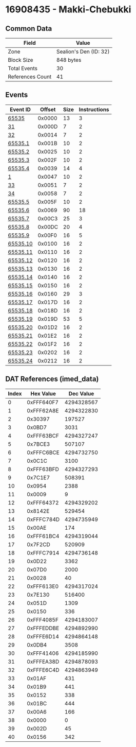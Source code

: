 # 16908435 - Makki-Chebukki

## Common Data

| Field            | Value                  |
|------------------|------------------------|
| Zone             | Sealion's Den (ID: 32) |
| Block Size       | 848 bytes              |
| Total Events     | 30                     |
| References Count | 41                     |

## Events

| Event ID                  | Offset   |   Size |   Instructions |
|---------------------------|----------|--------|----------------|
| [65535](./65535.md)       | 0x0000   |     13 |              3 |
| [31](./31.md)             | 0x000D   |      7 |              2 |
| [32](./32.md)             | 0x0014   |      7 |              2 |
| [65535.1](./65535.1.md)   | 0x001B   |     10 |              2 |
| [65535.2](./65535.2.md)   | 0x0025   |     10 |              2 |
| [65535.3](./65535.3.md)   | 0x002F   |     10 |              2 |
| [65535.4](./65535.4.md)   | 0x0039   |     14 |              4 |
| [1](./1.md)               | 0x0047   |     10 |              2 |
| [33](./33.md)             | 0x0051   |      7 |              2 |
| [34](./34.md)             | 0x0058   |      7 |              2 |
| [65535.5](./65535.5.md)   | 0x005F   |     10 |              2 |
| [65535.6](./65535.6.md)   | 0x0069   |     90 |             18 |
| [65535.7](./65535.7.md)   | 0x00C3   |     25 |              3 |
| [65535.8](./65535.8.md)   | 0x00DC   |     20 |              4 |
| [65535.9](./65535.9.md)   | 0x00F0   |     16 |              5 |
| [65535.10](./65535.10.md) | 0x0100   |     16 |              2 |
| [65535.11](./65535.11.md) | 0x0110   |     16 |              2 |
| [65535.12](./65535.12.md) | 0x0120   |     16 |              2 |
| [65535.13](./65535.13.md) | 0x0130   |     16 |              2 |
| [65535.14](./65535.14.md) | 0x0140   |     16 |              2 |
| [65535.15](./65535.15.md) | 0x0150   |     16 |              2 |
| [65535.16](./65535.16.md) | 0x0160   |     29 |              3 |
| [65535.17](./65535.17.md) | 0x017D   |     16 |              2 |
| [65535.18](./65535.18.md) | 0x018D   |     16 |              2 |
| [65535.19](./65535.19.md) | 0x019D   |     53 |              5 |
| [65535.20](./65535.20.md) | 0x01D2   |     16 |              2 |
| [65535.21](./65535.21.md) | 0x01E2   |     16 |              2 |
| [65535.22](./65535.22.md) | 0x01F2   |     16 |              2 |
| [65535.23](./65535.23.md) | 0x0202   |     16 |              2 |
| [65535.24](./65535.24.md) | 0x0212   |     16 |              2 |

## DAT References (imed_data)

|   Index | Hex Value   |   Dec Value |
|---------|-------------|-------------|
|       0 | 0xFFF640F7  |  4294328567 |
|       1 | 0xFFF62A8E  |  4294322830 |
|       2 | 0x30397     |      197527 |
|       3 | 0x0BD7      |        3031 |
|       4 | 0xFFF63BCF  |  4294327247 |
|       5 | 0x7BCE3     |      507107 |
|       6 | 0xFFFC6BCE  |  4294732750 |
|       7 | 0x0C1C      |        3100 |
|       8 | 0xFFF63BFD  |  4294327293 |
|       9 | 0x7C1E7     |      508391 |
|      10 | 0x0954      |        2388 |
|      11 | 0x0009      |           9 |
|      12 | 0xFFF64372  |  4294329202 |
|      13 | 0x8142E     |      529454 |
|      14 | 0xFFFC784D  |  4294735949 |
|      15 | 0x00AE      |         174 |
|      16 | 0xFFF61BC4  |  4294319044 |
|      17 | 0x7F2CD     |      520909 |
|      18 | 0xFFFC7914  |  4294736148 |
|      19 | 0x0D22      |        3362 |
|      20 | 0x07D0      |        2000 |
|      21 | 0x0028      |          40 |
|      22 | 0xFFF613E0  |  4294317024 |
|      23 | 0x7E130     |      516400 |
|      24 | 0x051D      |        1309 |
|      25 | 0x0150      |         336 |
|      26 | 0xFFF4085F  |  4294183007 |
|      27 | 0xFFFEDDBE  |  4294892990 |
|      28 | 0xFFFE6D14  |  4294864148 |
|      29 | 0x0DB4      |        3508 |
|      30 | 0xFFF41406  |  4294185990 |
|      31 | 0xFFFEA38D  |  4294878093 |
|      32 | 0xFFFE6C4D  |  4294863949 |
|      33 | 0x01AF      |         431 |
|      34 | 0x01B9      |         441 |
|      35 | 0x0152      |         338 |
|      36 | 0x01BC      |         444 |
|      37 | 0x00A6      |         166 |
|      38 | 0x0000      |           0 |
|      39 | 0x002D      |          45 |
|      40 | 0x0156      |         342 |
